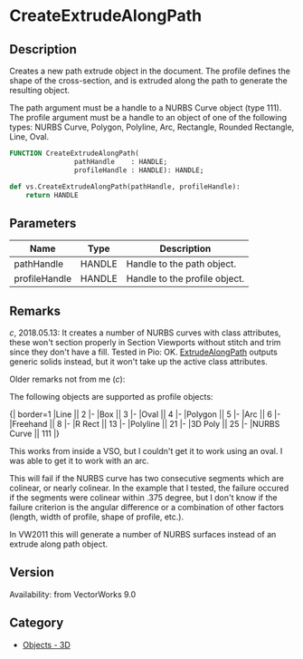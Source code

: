 # CreateExtrudeAlongPath

## Description
Creates a new path extrude object in the document.  The profile defines the shape of the cross-section, and is extruded along the path to generate the resulting object.

The path argument must be a handle to a NURBS Curve object (type 111).  The profile argument must be a handle to an object of one of the following types: NURBS Curve, Polygon, Polyline, Arc, Rectangle, Rounded Rectangle, Line, Oval.

```pascal
FUNCTION CreateExtrudeAlongPath(
				pathHandle    : HANDLE;
				profileHandle : HANDLE): HANDLE;
```

```python
def vs.CreateExtrudeAlongPath(pathHandle, profileHandle):
    return HANDLE
```

## Parameters
|Name|Type|Description|
|---|---|---|
|pathHandle|HANDLE|Handle to the path object.|
|profileHandle|HANDLE|Handle to the profile object.|

## Remarks
*_c_*, 2018.05.13: It creates a number of NURBS curves with class attributes, these won't section properly in Section Viewports without stitch and trim since they don't have a fill. Tested in Pio: OK. [ExtrudeAlongPath](ExtrudeAlongPath.md) outputs generic solids instead, but it won't take up the active class attributes.

Older remarks not from me (_c_):

The following objects are supported as profile objects:

{| border=1
|Line || 2
|-
|Box || 3
|-
|Oval || 4
|-
|Polygon || 5
|-
|Arc || 6
|-
|Freehand || 8
|-
|R Rect || 13
|-
|Polyline || 21
|-
|3D Poly || 25
|-
|NURBS Curve || 111
|}


This works from inside a VSO, but I couldn't get it to work using an oval. I was able to get it to work with an arc.



This will fail if the NURBS curve has two consecutive segments which are colinear, or nearly colinear. In the example that I tested, the failure occured if the segments were colinear within .375 degree, but I don't know if the failure criterion is the angular difference or a combination of other factors (length, width of profile, shape of profile, etc.).


In VW2011 this will generate a number of NURBS surfaces instead of an extrude along path object.

## Version
Availability: from VectorWorks 9.0

## Category
* [Objects - 3D](../Categories/Objects%20-%203D.md)
